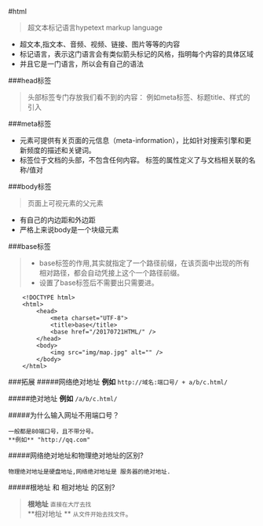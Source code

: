 #html
> 超文本标记语言hypetext markup language

- 超文本,指文本、音频、视频、链接、图片等等的内容
- 标记语言，表示这门语言会有类似箭头标记的风格，指明每个内容的具体区域
- 并且它是一门语言，所以会有自己的语法


###head标签
>头部标签专门存放我们看不到的内容： 例如meta标签、标题title、样式的引入


###meta标签 
- 元素可提供有关页面的元信息（meta-information），比如针对搜索引擎和更新频度的描述和关键词。
- 标签位于文档的头部，不包含任何内容。<meta> 标签的属性定义了与文档相关联的名称/值对


###body标签
>页面上可视元素的父元素

- 有自己的内边距和外边距
- 严格上来说body是一个块级元素




###base标签
>- base标签的作用,其实就指定了一个路径前缀，在该页面中出现的所有相对路径，都会自动凭接上这个一个路径前缀。
>- 设置了base标签后不需要出只需要进。



```
	<!DOCTYPE html>
	<html>
		<head>
			<meta charset="UTF-8">
			<title>base</title>
			<base href="/20170721HTML/" />
		</head>
		<body>
			<img src="img/map.jpg" alt="" />
		</body>
	</html>
```

###拓展
#####网络绝对地址
**例如** `http://域名:端口号/ + a/b/c.html/`
				

#####绝对地址
**例如** `/a/b/c.html/`

#####为什么输入网址不用端口号？

```
一般都是80端口号，且不带分号。
**例如** "http://qq.com"
```



#####网络绝对地址和物理绝对地址的区别?
				
```
物理绝对地址是硬盘地址,网络绝对地址是 服务器的绝对地址.	
```


#####根地址 和 相对地址 的区别?


>**根地址**  `直接在大厅去找`<br/>
>**相对地址 ** `从文件开始去找文件`。